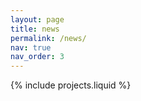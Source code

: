 ```yaml
---
layout: page
title: news
permalink: /news/
nav: true
nav_order: 3
---
```


{% include projects.liquid %}